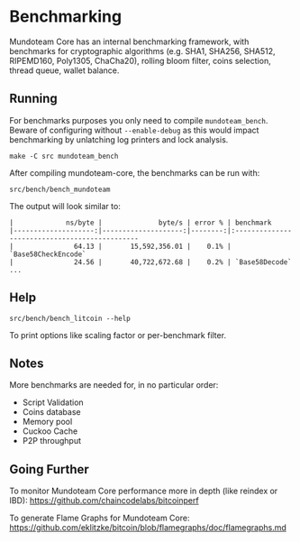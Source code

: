 Benchmarking
============

Mundoteam Core has an internal benchmarking framework, with benchmarks
for cryptographic algorithms (e.g. SHA1, SHA256, SHA512, RIPEMD160, Poly1305, ChaCha20), rolling bloom filter, coins selection,
thread queue, wallet balance.

Running
---------------------

For benchmarks purposes you only need to compile `mundoteam_bench`. Beware of configuring without `--enable-debug` as this would impact
benchmarking by unlatching log printers and lock analysis.

    make -C src mundoteam_bench

After compiling mundoteam-core, the benchmarks can be run with:

    src/bench/bench_mundoteam

The output will look similar to:
```
|             ns/byte |              byte/s | error % | benchmark
|--------------------:|--------------------:|--------:|:----------------------------------------------
|               64.13 |       15,592,356.01 |    0.1% | `Base58CheckEncode`
|               24.56 |       40,722,672.68 |    0.2% | `Base58Decode`
...
```

Help
---------------------

    src/bench/bench_litcoin --help

To print options like scaling factor or per-benchmark filter.

Notes
---------------------
More benchmarks are needed for, in no particular order:
- Script Validation
- Coins database
- Memory pool
- Cuckoo Cache
- P2P throughput

Going Further
--------------------

To monitor Mundoteam Core performance more in depth (like reindex or IBD): https://github.com/chaincodelabs/bitcoinperf

To generate Flame Graphs for Mundoteam Core: https://github.com/eklitzke/bitcoin/blob/flamegraphs/doc/flamegraphs.md
